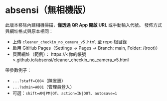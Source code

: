 # absensi（無相機版）

此版本移除內建相機掃描，**僅透過 QR App 開啟 URL** 或手動輸入代號。
發佈方式與網址格式與原本相同：

- 上傳 `cleaner_checkin_no_camera_v5.html` 至 repo 根目錄
- 啟用 GitHub Pages（Settings → Pages → Branch: main, Folder: /(root)）
- 頁面網址（範例）：
  https://<你的帳號>.github.io/absensi/cleaner_checkin_no_camera_v5.html

帶參數例子：
- `...?staff=C004`（陳雀惠）
- `...?admin=A001`（管理員登入）
- 可選：`shift=AM|PM|OT`、`action=IN|OUT`、`autosave=1`
